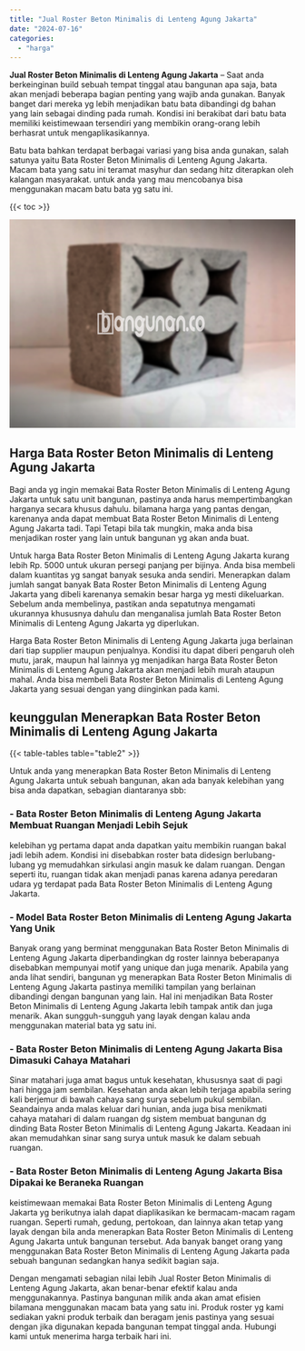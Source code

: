 ```yaml
---
title: "Jual Roster Beton Minimalis di Lenteng Agung Jakarta"
date: "2024-07-16"
categories: 
  - "harga"
---
```


**Jual Roster Beton Minimalis di Lenteng Agung Jakarta** – Saat anda berkeinginan build sebuah tempat tinggal atau bangunan apa saja, bata akan menjadi beberapa bagian penting yang wajib anda gunakan. Banyak banget dari mereka yg lebih menjadikan batu bata dibandingi dg bahan yang lain sebagai dinding pada rumah. Kondisi ini berakibat dari batu bata memiliki keistimewaan tersendiri yang membikin orang-orang lebih berhasrat untuk mengaplikasikannya.

Batu bata bahkan terdapat berbagai variasi yang bisa anda gunakan, salah satunya yaitu Bata Roster Beton Minimalis di Lenteng Agung Jakarta. Macam bata yang satu ini teramat masyhur dan sedang hitz diterapkan oleh kalangan masyarakat. untuk anda yang mau mencobanya bisa menggunakan macam batu bata yg satu ini.

{{< toc >}}

![Jual Roster Beton Minimalis di Lenteng Agung Jakarta](/images/bata-roster-minimalis-23.png)

## Harga Bata Roster Beton Minimalis di Lenteng Agung Jakarta

Bagi anda yg ingin memakai Bata Roster Beton Minimalis di Lenteng Agung Jakarta untuk satu unit bangunan, pastinya anda harus mempertimbangkan harganya secara khusus dahulu. bilamana harga yang pantas dengan, karenanya anda dapat membuat Bata Roster Beton Minimalis di Lenteng Agung Jakarta tadi. Tapi Tetapi bila tak mungkin, maka anda bisa menjadikan roster yang lain untuk bangunan yg akan anda buat.

Untuk harga Bata Roster Beton Minimalis di Lenteng Agung Jakarta kurang lebih Rp. 5000 untuk ukuran persegi panjang per bijinya. Anda bisa membeli dalam kuantitas yg sangat banyak sesuka anda sendiri. Menerapkan dalam jumlah sangat banyak Bata Roster Beton Minimalis di Lenteng Agung Jakarta yang dibeli karenanya semakin besar harga yg mesti dikeluarkan. Sebelum anda membelinya, pastikan anda sepatutnya mengamati ukurannya khususnya dahulu dan menganalisa jumlah Bata Roster Beton Minimalis di Lenteng Agung Jakarta yg diperlukan.

Harga Bata Roster Beton Minimalis di Lenteng Agung Jakarta juga berlainan dari tiap supplier maupun penjualnya. Kondisi itu dapat diberi pengaruh oleh mutu, jarak, maupun hal lainnya yg menjadikan harga Bata Roster Beton Minimalis di Lenteng Agung Jakarta akan menjadi lebih murah ataupun mahal. Anda bisa membeli Bata Roster Beton Minimalis di Lenteng Agung Jakarta yang sesuai dengan yang diinginkan pada kami.

## keunggulan Menerapkan Bata Roster Beton Minimalis di Lenteng Agung Jakarta

{{< table-tables table="table2" >}}

Untuk anda yang menerapkan Bata Roster Beton Minimalis di Lenteng Agung Jakarta untuk sebuah bangunan, akan ada banyak kelebihan yang bisa anda dapatkan, sebagian diantaranya sbb:

### \- Bata Roster Beton Minimalis di Lenteng Agung Jakarta Membuat Ruangan Menjadi Lebih Sejuk

kelebihan yg pertama dapat anda dapatkan yaitu membikin ruangan bakal jadi lebih adem. Kondisi ini disebabkan roster bata didesign berlubang-lubang yg memudahkan sirkulasi angin masuk ke dalam ruangan. Dengan seperti itu, ruangan tidak akan menjadi panas karena adanya peredaran udara yg terdapat pada Bata Roster Beton Minimalis di Lenteng Agung Jakarta.

### \- Model Bata Roster Beton Minimalis di Lenteng Agung Jakarta Yang Unik

Banyak orang yang berminat menggunakan Bata Roster Beton Minimalis di Lenteng Agung Jakarta diperbandingkan dg roster lainnya beberapanya disebabkan mempunyai motif yang unique dan juga menarik. Apabila yang anda lihat sendiri, bangunan yg menerapkan Bata Roster Beton Minimalis di Lenteng Agung Jakarta pastinya memiliki tampilan yang berlainan dibandingi dengan bangunan yang lain. Hal ini menjadikan Bata Roster Beton Minimalis di Lenteng Agung Jakarta lebih tampak antik dan juga menarik. Akan sungguh-sungguh yang layak dengan kalau anda menggunakan material bata yg satu ini.

### \- Bata Roster Beton Minimalis di Lenteng Agung Jakarta Bisa Dimasuki Cahaya Matahari

Sinar matahari juga amat bagus untuk kesehatan, khususnya saat di pagi hari hingga jam sembilan. Kesehatan anda akan lebih terjaga apabila sering kali berjemur di bawah cahaya sang surya sebelum pukul sembilan. Seandainya anda malas keluar dari hunian, anda juga bisa menikmati cahaya matahari di dalam ruangan dg sistem membuat bangunan dg dinding Bata Roster Beton Minimalis di Lenteng Agung Jakarta. Keadaan ini akan memudahkan sinar sang surya untuk masuk ke dalam sebuah ruangan.

### \- Bata Roster Beton Minimalis di Lenteng Agung Jakarta Bisa Dipakai ke Beraneka Ruangan

keistimewaan memakai Bata Roster Beton Minimalis di Lenteng Agung Jakarta yg berikutnya ialah dapat diaplikasikan ke bermacam-macam ragam ruangan. Seperti rumah, gedung, pertokoan, dan lainnya akan tetap yang layak dengan bila anda menerapkan Bata Roster Beton Minimalis di Lenteng Agung Jakarta untuk bangunan tersebut. Ada banyak banget orang yang menggunakan Bata Roster Beton Minimalis di Lenteng Agung Jakarta pada sebuah bangunan sedangkan hanya sedikit bagian saja.

Dengan mengamati sebagian nilai lebih Jual Roster Beton Minimalis di Lenteng Agung Jakarta, akan benar-benar efektif kalau anda menggunakannya. Pastinya bangunan milik anda akan amat efisien bilamana menggunakan macam bata yang satu ini. Produk roster yg kami sediakan yakni produk terbaik dan beragam jenis pastinya yang sesuai dengan jika digunakan kepada bangunan tempat tinggal anda. Hubungi kami untuk menerima harga terbaik hari ini.
